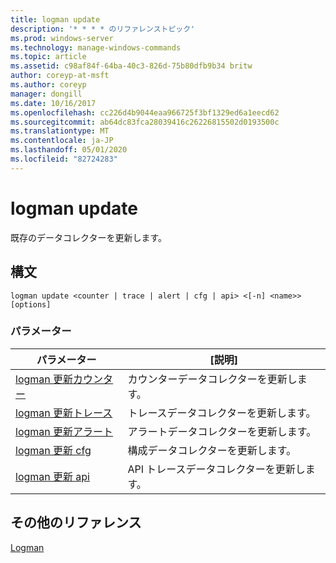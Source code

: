```yaml
---
title: logman update
description: '* * * * のリファレンストピック'
ms.prod: windows-server
ms.technology: manage-windows-commands
ms.topic: article
ms.assetid: c98af84f-64ba-40c3-826d-75b80dfb9b34 britw
author: coreyp-at-msft
ms.author: coreyp
manager: dongill
ms.date: 10/16/2017
ms.openlocfilehash: cc226d4b9044eaa966725f3bf1329ed6a1eecd62
ms.sourcegitcommit: ab64dc83fca28039416c26226815502d0193500c
ms.translationtype: MT
ms.contentlocale: ja-JP
ms.lasthandoff: 05/01/2020
ms.locfileid: "82724283"
---
```

# <a name="logman-update"></a>logman update



既存のデータコレクターを更新します。

## <a name="syntax"></a>構文

```
logman update <counter | trace | alert | cfg | api> <[-n] <name>> [options]
```

### <a name="parameters"></a>パラメーター

|パラメーター|[説明]|
|---------|-----------|
|[logman 更新カウンター](logman-update-counter.md)|カウンターデータコレクターを更新します。|
|[logman 更新トレース](logman-update-trace.md)|トレースデータコレクターを更新します。|
|[logman 更新アラート](logman-update-alert.md)|アラートデータコレクターを更新します。|
|[logman 更新 cfg](logman-update-cfg.md)|構成データコレクターを更新します。|
|[logman 更新 api](logman-update-api.md)|API トレースデータコレクターを更新します。|

## <a name="additional-references"></a>その他のリファレンス

[Logman](logman.md)